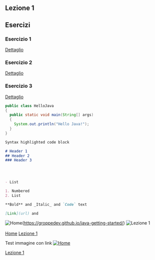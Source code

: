 

## Lezione 1

## Esercizi

### Esercizio 1
[Dettaglio](exercise1/README.md)
### Esercizio 2
[Dettaglio](exercise1/README.md)
### Esercizio 3
[Dettaglio](exercise1/README.md)

```java
public class HelloJava
{
  public static void main(String[] args)
  {
    System.out.println("Hello Java!");
  }
}
```

```markdown
Syntax highlighted code block

# Header 1
## Header 2
### Header 3




- List

1. Numbered
2. List

**Bold** and _Italic_ and `Code` text

[Link](url) and 
```

<!-- Link per tornare alla pagina principale -->
<!-- Link per tornare alla Lezione 1 -->
![Home](http://files.softicons.com/download/toolbar-icons/soft-icons-by-lokas-software/png/48x48/0007-home.png)(https://groppedev.github.io/java-getting-started/)
![Lezione 1](http://files.softicons.com/download/toolbar-icons/ravenna-3d-icons-by-double-j-design/png/48x48/Books.png)<br/>
<br/>
[Home](https://groppedev.github.io/java-getting-started/)
[Lezione 1](https://groppedev.github.io/java-getting-started/)

Test immagine con link
[![Home](http://files.softicons.com/download/toolbar-icons/soft-icons-by-lokas-software/png/48x48/0007-home.png)](https://groppedev.github.io/java-getting-started/)


[Lezione 1](https://groppedev.github.io/java-getting-started/)

<!-- Definizione dei link -->
[img_home]: <http://files.softicons.com/download/toolbar-icons/soft-icons-by-lokas-software/png/48x48/0007-home.png>
[img_lesson]: <http://files.softicons.com/download/toolbar-icons/ravenna-3d-icons-by-double-j-design/png/48x48/Books.png>
